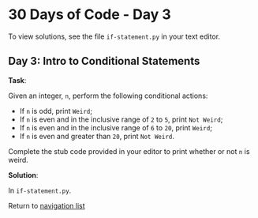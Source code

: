 # 30 Days of Code - Day 3

To view solutions, see the file `if-statement.py` in your text editor.

## Day 3: Intro to Conditional Statements

**Task**:

Given an integer, `n`, perform the following conditional actions:

* If `n` is odd, print `Weird`;
* If `n` is even and in the inclusive range of `2` to `5`, print `Not Weird`;
* If `n` is even and in the inclusive range of `6` to `20`, print `Weird`;
* If `n` is even and greater than `20`, print `Not Weird`.

Complete the stub code provided in your editor to print whether or not `n` is weird.

**Solution**:

In `if-statement.py`.

Return to [navigation list](/README.md "navigation list")